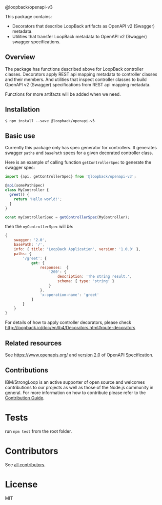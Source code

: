 @loopback/openapi-v3

This package contains:

* Decorators that describe LoopBack artifacts as OpenAPI v2 (Swagger) metadata.
* Utilities that transfer LoopBack metadata to OpenAPI v2 (Swagger) swagger specifications.

## Overview

The package has functions described above for LoopBack controller classes.
Decorators apply REST api mapping metadata to controller classes and their members. And utilities that inspect controller classes to build OpenAPI v2 (Swagger) specifications from REST api mapping metadata.

Functions for more artifacts will be added when we need.

## Installation

```
$ npm install --save @loopback/openapi-v3
```

## Basic use

Currently this package only has spec generator for controllers.
It generates swagger `paths` and `basePath` specs for a given decorated controller class.

Here is an example of calling function `getControllerSpec` to generate the swagger spec:

```js
import {api, getControllerSpec} from '@loopback/openapi-v3';

@api(somePathSpec)
class MyController {
  greet() {
    return 'Hello world!';
  }
}

const myControllerSpec = getControllerSpec(MyController);
```

then the `myControllerSpec` will be:

```js
{
    swagger: '2.0',
    basePath: '/',
    info: { title: 'LoopBack Application', version: '1.0.0' },
    paths: {
        '/greet': {
            get: {
                responses:  {
                    '200': {
                        description: 'The string result.',
                        schema: { type: 'string' }
                    }
                },
                'x-operation-name': 'greet'
            }
        }
    }
}
```

For details of how to apply controller decorators, please check http://loopback.io/doc/en/lb4/Decorators.html#route-decorators

## Related resources

See https://www.openapis.org/ and [version 2.0](https://github.com/OAI/OpenAPI-Specification/blob/master/versions/2.0.md)
of OpenAPI Specification.

## Contributions

IBM/StrongLoop is an active supporter of open source and welcomes contributions to our projects as well as those of the Node.js community in general. For more information on how to contribute please refer to the [Contribution Guide](https://loopback.io/doc/en/contrib/index.html).

# Tests

run `npm test` from the root folder.

# Contributors

See [all contributors](https://github.com/strongloop/loopback-next/graphs/contributors).

# License

MIT

